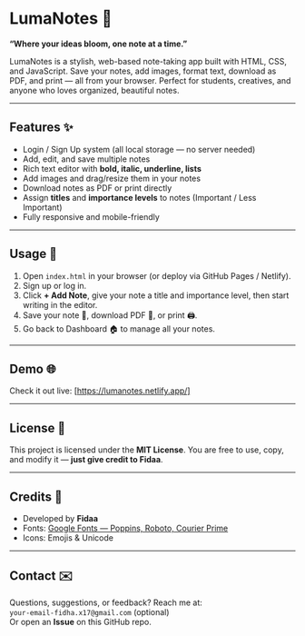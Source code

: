 # LumaNotes 🌿

**“Where your ideas bloom, one note at a time.”**

LumaNotes is a stylish, web-based note-taking app built with HTML, CSS, and JavaScript. Save your notes, add images, format text, download as PDF, and print — all from your browser. Perfect for students, creatives, and anyone who loves organized, beautiful notes.

---

## Features ✨
- Login / Sign Up system (all local storage — no server needed)
- Add, edit, and save multiple notes
- Rich text editor with **bold, italic, underline, lists**
- Add images and drag/resize them in your notes
- Download notes as PDF or print directly
- Assign **titles** and **importance levels** to notes (Important / Less Important)
- Fully responsive and mobile-friendly

---

## Usage 🚀
1. Open `index.html` in your browser (or deploy via GitHub Pages / Netlify).  
2. Sign up or log in.  
3. Click **+ Add Note**, give your note a title and importance level, then start writing in the editor.  
4. Save your note 💾, download PDF 📄, or print 🖨️.  
5. Go back to Dashboard 🏠 to manage all your notes.

---

## Demo 🌐
Check it out live: [https://lumanotes.netlify.app/]  

---

## License 📜
This project is licensed under the **MIT License**. You are free to use, copy, and modify it — **just give credit to Fidaa**.  

---

## Credits 💖
- Developed by **Fidaa**  
- Fonts: [Google Fonts — Poppins, Roboto, Courier Prime](https://fonts.google.com)  
- Icons: Emojis & Unicode  

---

## Contact ✉️
Questions, suggestions, or feedback? Reach me at:  
`your-email-fidha.x17@gmail.com` (optional)  
Or open an **Issue** on this GitHub repo.
